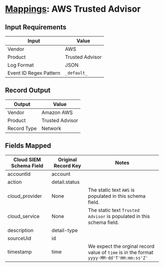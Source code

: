 # [Mappings](README.md): AWS Trusted Advisor

## Input Requirements

|Input|Value|
|-----|-----|
|Vendor|AWS|
|Product|Trusted Advisor|
|Log Format|JSON|
|Event ID Regex Pattern|`_default_`|

## Record Output

|Output|Value|
|------|-----|
|Vendor|Amazon AWS|
|Product|Trusted Advisor|
|Record Type|Network|

## Fields Mapped

|Cloud SIEM Schema Field|Original Record Key|Notes|
|-----------------------|-------------------|-----|
|accountId|account||
|action|detail.status||
|cloud_provider|None|The static text `AWS` is populated in this schema field.|
|cloud_service|None|The static text `Trusted Advisor` is populated in this schema field.|
|description|detail-type||
|sourceUid|id||
|timestamp|time|We expect the orginal record value of `time` is in the format `yyyy-MM-dd'T'HH:mm:ss'Z'`|

